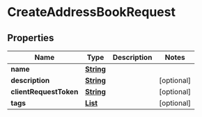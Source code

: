 

# CreateAddressBookRequest


## Properties

| Name | Type | Description | Notes |
|------------ | ------------- | ------------- | -------------|
|**name** | [**String**](String.md) |  |  |
|**description** | [**String**](String.md) |  |  [optional] |
|**clientRequestToken** | [**String**](String.md) |  |  [optional] |
|**tags** | [**List**](List.md) |  |  [optional] |



